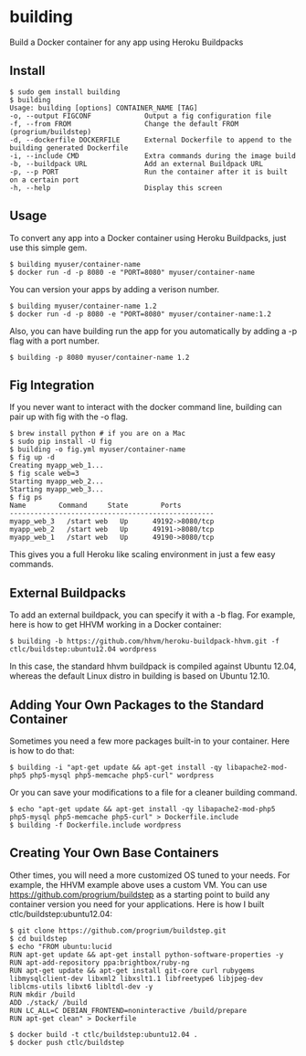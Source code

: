 building
==========
Build a Docker container for any app using Heroku Buildpacks

Install
-------

	$ sudo gem install building
	$ building
	Usage: building [options] CONTAINER_NAME [TAG]
    -o, --output FIGCONF             Output a fig configuration file
    -f, --from FROM                  Change the default FROM (progrium/buildstep)
    -d, --dockerfile DOCKERFILE      External Dockerfile to append to the building generated Dockerfile
    -i, --include CMD                Extra commands during the image build
    -b, --buildpack URL              Add an external Buildpack URL
    -p, --p PORT                     Run the container after it is built on a certain port
    -h, --help                       Display this screen

Usage
-----

To convert any app into a Docker container using Heroku Buildpacks, just use this simple gem.

	$ building myuser/container-name
	$ docker run -d -p 8080 -e "PORT=8080" myuser/container-name

You can version your apps by adding a verison number.

	$ building myuser/container-name 1.2
	$ docker run -d -p 8080 -e "PORT=8080" myuser/container-name:1.2

Also, you can have building run the app for you automatically by adding a -p flag with a port number.

	$ building -p 8080 myuser/container-name 1.2

Fig Integration
---------------

If you never want to interact with the docker command line, building can pair up with fig with the -o flag.
	
	$ brew install python # if you are on a Mac
	$ sudo pip install -U fig
	$ building -o fig.yml myuser/container-name
	$ fig up -d
	Creating myapp_web_1...
	$ fig scale web=3
	Starting myapp_web_2...
	Starting myapp_web_3...
	$ fig ps
    Name        Command     State        Ports      
    --------------------------------------------------
    myapp_web_3   /start web   Up      49192->8080/tcp 
    myapp_web_2   /start web   Up      49191->8080/tcp 
    myapp_web_1   /start web   Up      49190->8080/tcp 

This gives you a full Heroku like scaling environment in just a few easy commands.

External Buildpacks
-------------------

To add an external buildpack, you can specify it with a -b flag. For example, here is how to get HHVM working in a Docker container:

	$ building -b https://github.com/hhvm/heroku-buildpack-hhvm.git -f ctlc/buildstep:ubuntu12.04 wordpress

In this case, the standard hhvm buildpack is compiled against Ubuntu 12.04, whereas the default Linux distro in building is based on Ubuntu 12.10.

Adding Your Own Packages to the Standard Container
--------------------------------------------------

Sometimes you need a few more packages built-in to your container. Here is how to do that:

	$ building -i "apt-get update && apt-get install -qy libapache2-mod-php5 php5-mysql php5-memcache php5-curl" wordpress

Or you can save your modifications to a file for a cleaner building command.

	$ echo "apt-get update && apt-get install -qy libapache2-mod-php5 php5-mysql php5-memcache php5-curl" > Dockerfile.include
	$ building -f Dockerfile.include wordpress


Creating Your Own Base Containers
---------------------------------

Other times, you will need a more customized OS tuned to your needs. For example, the HHVM example above uses a custom VM. You can use https://github.com/progrium/buildstep as a starting point to build any container version you need for your applications. Here is how I built ctlc/buildstep:ubuntu12.04:

	$ git clone https://github.com/progrium/buildstep.git
	$ cd buildstep
	$ echo "FROM ubuntu:lucid
	RUN apt-get update && apt-get install python-software-properties -y
	RUN apt-add-repository ppa:brightbox/ruby-ng
	RUN apt-get update && apt-get install git-core curl rubygems libmysqlclient-dev libxml2 libxslt1.1 libfreetype6 libjpeg-dev liblcms-utils libxt6 libltdl-dev -y
	RUN mkdir /build
	ADD ./stack/ /build
	RUN LC_ALL=C DEBIAN_FRONTEND=noninteractive /build/prepare
	RUN apt-get clean" > Dockerfile

	$ docker build -t ctlc/buildstep:ubuntu12.04 .
	$ docker push ctlc/buildstep
